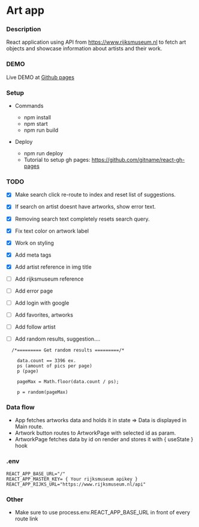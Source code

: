 # Art app

### Description

React application using API from https://www.rijksmuseum.nl to fetch art objects and showcase information about artists and their work.

### DEMO

Live DEMO at [Github pages](https://olof-sky.github.io/art-app/)

### Setup

- Commands

  - npm install
  - npm start
  - npm run build

- Deploy
  - npm run deploy
  - Tutorial to setup gh pages: https://github.com/gitname/react-gh-pages

### TODO

- [x] Make search click re-route to index and reset list of suggestions.
- [x] If search on artist doesnt have artworks, show error text.
- [x] Removing search text completely resets search query.
- [x] Fix text color on artwork label
- [x] Work on styling
- [x] Add meta tags
- [x] Add artist reference in img title
- [ ] Add rijksmuseum reference
- [ ] Add error page
- [ ] Add login with google
- [ ] Add favorites, artworks
- [ ] Add follow artist

- [ ] Add random results, suggestion....

```
  /*========= Get random results =========/*

    data.count == 3396 ex.
    ps (amount of pics per page)
    p (page)

    pageMax = Math.floor(data.count / ps);

    p = random(pageMax)
```

### Data flow

- App fetches artworks data and holds it in state => Data is displayed in Main route.
- Artwork button routes to ArtworkPage with selected id as param.
- ArtworkPage fetches data by id on render and stores it with { useState } hook

### .env

```
REACT_APP_BASE_URL="/"
REACT_APP_MASTER_KEY= { Your rijksmuseum apikey }
REACT_APP_RIJKS_URL="https://www.rijksmuseum.nl/api"
```

### Other

- Make sure to use process.env.REACT_APP_BASE_URL in front of every route link
